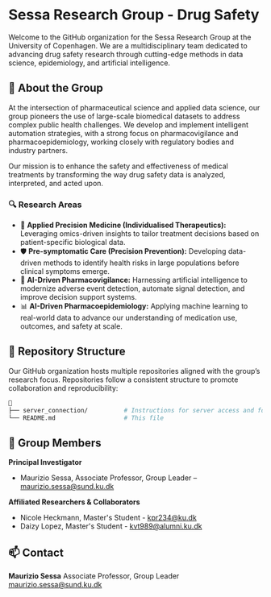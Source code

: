 # Sessa Research Group - Drug Safety
Welcome to the GitHub organization for the Sessa Research Group at the University of Copenhagen. We are a multidisciplinary team dedicated to advancing drug safety research through cutting-edge methods in data science, epidemiology, and artificial intelligence.

## 🧬 About the Group
At the intersection of pharmaceutical science and applied data science, our group pioneers the use of large-scale biomedical datasets to address complex public health challenges. We develop and implement intelligent automation strategies, with a strong focus on pharmacovigilance and pharmacoepidemiology, working closely with regulatory bodies and industry partners.

Our mission is to enhance the safety and effectiveness of medical treatments by transforming the way drug safety data is analyzed, interpreted, and acted upon.

### 🔍 Research Areas
- 🧪 **Applied Precision Medicine (Individualised Therapeutics):** Leveraging omics-driven insights to tailor treatment decisions based on patient-specific biological data.
- 🛡️ **Pre-symptomatic Care (Precision Prevention):** Developing data-driven methods to identify health risks in large populations before clinical symptoms emerge.
- 🤖 **AI-Driven Pharmacovigilance:** Harnessing artificial intelligence to modernize adverse event detection, automate signal detection, and improve decision support systems.
- 📊 **AI-Driven Pharmacoepidemiology:** Applying machine learning to real-world data to advance our understanding of medication use, outcomes, and safety at scale.

## 📁 Repository Structure
Our GitHub organization hosts multiple repositories aligned with the group’s research focus. Repositories follow a consistent structure to promote collaboration and reproducibility:
```bash
📂
├── server_connection/          # Instructions for server access and folder setup
└── README.md                   # This file
```

## 👥 Group Members
**Principal Investigator**
- Maurizio Sessa, Associate Professor, Group Leader – [maurizio.sessa@sund.ku.dk](mailto:maurizio.sessa@sund.ku.dk)

**Affiliated Researchers & Collaborators**
- Nicole Heckmann, Master's Student - [kpr234@ku.dk](mailto:kpr234@ku.dk)
- Daizy Lopez, Master's Student - [kvt989@alumni.ku.dk](mailto:kvt989@alumni.ku.dk)

## 📫 Contact
**Maurizio Sessa**
Associate Professor, Group Leader
[maurizio.sessa@sund.ku.dk](mailto:maurizio.sessa@sund.ku.dk)
